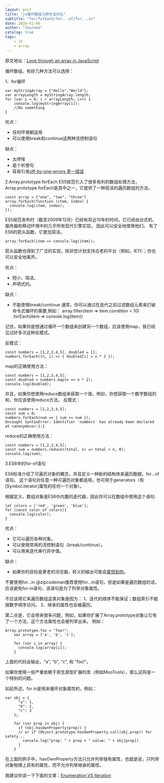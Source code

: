 ```yaml
---
layout: post
title: "js循环数组几种方法对比"
subtitle: "for/forEach/for...of/for...in"
date: 2020-01-06
author: "Journee"
catalog: true
tags:
    - JS
    - array
---
```


原文地址：[Loop through an array in JavaScript](https://stackoverflow.com/questions/3010840/loop-through-an-array-in-javascript?page=1&tab=votes#tab-top)

循环数组，有好几种方法可以选择：

1、for循环

    var myStringArray = ["Hello","World"];
    var arrayLength = myStringArray.length;
    for (var i = 0; i < arrayLength; i++) {
        console.log(myStringArray[i]);
        //Do something
    }
    
优点：
* 任何环境都适用
* 可以使用break和continue这两种流控制语句

缺点：
* 太啰嗦
* 是个祈使句
* 容易引发[off-by-one-errors 差一错误](https://zh.wikipedia.org/zh-hans/%E5%B7%AE%E4%B8%80%E9%94%99%E8%AF%AF)

2.Array.prototype.forEach
ES5规范引入了很多有利的数组处理方法，Array.prototype.forEach是其中之一，它提供了一种简洁的遍历数组的方法。


    const array = ["one", "two", "three"]
    array.forEach(function (item, index) {
      console.log(item, index);
    });
    
ES5规范发布时（截至2009年12月）已经有将近10年的时间，它已经由台式机、服务器和移动环境中的几乎所有现代引擎实现，
因此可以安全地使用他们。
有了ES6的箭头函数，它更加简洁。

    array.forEach(item => console.log(item));
    
箭头函数也得到了广泛的实现，除非您计划支持古老的平台（例如，IE11）；你也可以安全地离开。

优点：
* 短小、简洁。
* 声明式的。

缺点：
* 不能使用break/continue
通常，你可以通过在迭代之前过滤数组元素来打破命令式循环的需要,例如：
    array.filter(item => item.condition < 10)
         .forEach(item => console.log(item))

记住，如果你是想通过循环一个数组来创建另一个数组，应该使用map，我已经见过好多次这种反模式。

反模式：

    const numbers = [1,2,3,4,5], doubled = [];
    numbers.forEach((n, i) => { doubled[i] = n * 2 });

map的正确使用方法：
    
    const numbers = [1,2,3,4,5];
    const doubled = numbers.map(n => n * 2);
    console.log(doubled);   
并且，如果你想使用reduce数组来获取一个值，例如，你想获取一个数字数组的和，你应该使用reduce方法。
反模式：
    
    const numbers = [1,2,3,4,5];
    const sum = 0;
    numbers.forEach(num => { sum += num });                 
    Uncaught SyntaxError: Identifier 'numbers' has already been declared at <anonymous>:1:1
reduce的正确使用方法：

    const numbers = [1,2,3,4,5];
    const sum = numbers.reduce((total, n) => total + n, 0);
    console.log(sum);     
    
3.ES6中的for-of语句

ES6标准介绍了可遍历对象的概念，并且定义一种新的结构体来遍历数据，for...of语句。
这个语句对任意一种可遍历对象都适用，也可用于generators（有[Symbol.iterator]属性的任何一个对象）。

根据定义，数组对象是ES6中内置的迭代器，因此你可以在数组中使用这个语句:

    let colors = ['red', 'green', 'blue'];
    for (const color of colors){
      console.log(color);
    }
优点：
* 它可以遍历各种对象。
* 可以使用常用的流控制语句（break/continue）。
* 可以用来迭代串行异步值。

缺点：
* 如果你的目标是更老的浏览器，转义的输出可能会[震惊到你](https://babeljs.io/repl#?babili=false&browsers=&build=&builtIns=false&spec=false&loose=false&code_lz=GYewTgBAFAxiB2BnALhOAbcETDSTYiAlAN4BQEeS-ApgHSYDms-4RA3GQL5A&debug=false&forceAllTransforms=false&shippedProposals=false&circleciRepo=&evaluate=true&fileSize=false&timeTravel=false&sourceType=module&lineWrap=false&presets=es2015&prettier=false&targets=&version=7.4.4&externalPlugins=)。

不要使用for...in
@zipcodeman推荐使用for...in语句，但是如果是遍历数组的话，应该避免for-in语句，该语句是为了列举对象属性。

不应该用它来遍历数组这类对象是因为：
1、迭代的顺序不能保证；数组索引不能按数字顺序访问。
2、继承的属性也会被遍历。

第二点是，它会带来很多问题，例如，如果你扩展了Array.prototype对象让它有了一个方法，这个方法属性也会被列举出来。
例如：

    Array.prototype.foo = "foo!";
        var array = ['a', 'b', 'c'];
        
        for (var i in array) {
          console.log(array[i]);
        }
上面的代码会输出，"a", "b", "c", 和 "foo!"。

如果你使用一些严重依赖于原生原型扩展的库（例如MooTools），那么这将是一个特别的问题。

如前所述，for in是用来循环对象属性的，例如：

    var obj = {
          "a": 1,
          "b": 2,
          "c": 3
        };
    
        for (var prop in obj) {
          if (obj.hasOwnProperty(prop)) { 
          // or if (Object.prototype.hasOwnProperty.call(obj,prop)) for safety...
            console.log("prop: " + prop + " value: " + obj[prop])
          }
        }
        
在上面的例子中，hasOwnProperty方法只允许列举独有属性，也就是说，只列举对象物理上具有的属性，而不允许列举继承的属性。

我建议你读一下下面的文章：[Enumeration VS Iteration](http://web.archive.org/web/20101213150231/http://dhtmlkitchen.com/?category=/JavaScript/&date=2007/10/21/&entry=Iteration-Enumeration-Primitives-and-Objects) 




    
    






    

    
    



    